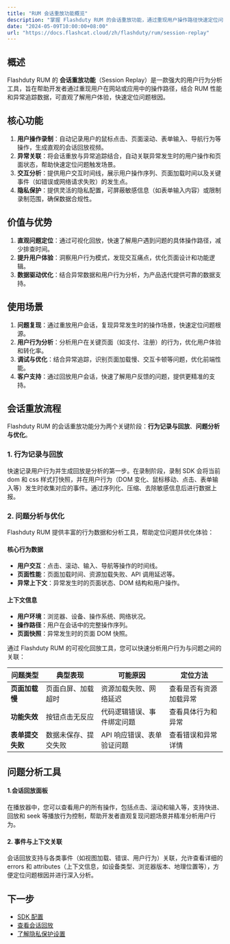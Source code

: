 ```yaml
---
title: "RUM 会话重放功能概览"
description: "掌握 Flashduty RUM 的会话重放功能，通过重现用户操作路径快速定位问题并优化用户体验。"
date: "2024-05-09T10:00:00+08:00"
url: "https://docs.flashcat.cloud/zh/flashduty/rum/session-replay"
---
```


## 概述

Flashduty RUM 的 **会话重放功能**（Session Replay）是一款强大的用户行为分析工具，旨在帮助开发者通过重现用户在网站或应用中的操作路径，结合 RUM 性能和异常追踪数据，可直观了解用户体验，快速定位问题根因。

## 核心功能

1. **用户操作录制**：自动记录用户的鼠标点击、页面滚动、表单输入、导航行为等操作，生成直观的会话回放视频。
2. **异常关联**：将会话重放与异常追踪结合，自动关联异常发生时的用户操作和页面状态，帮助快速定位问题触发场景。
3. **交互分析**：提供用户交互时间线，展示用户操作序列、页面加载时间以及关键事件（如错误或网络请求失败）的发生点。
4. **隐私保护**：提供灵活的隐私配置，可屏蔽敏感信息（如表单输入内容）或限制录制范围，确保数据合规性。

## 价值与优势

1. **直观问题定位**：通过可视化回放，快速了解用户遇到问题的具体操作路径，减少排查时间。
2. **提升用户体验**：洞察用户行为模式，发现交互痛点，优化页面设计和功能逻辑。
3. **数据驱动优化**：结合异常数据和用户行为分析，为产品迭代提供可靠的数据支持。

## 使用场景

1. **问题复现**：通过重放用户会话，复现异常发生时的操作场景，快速定位问题根源。
2. **用户行为分析**：分析用户在关键页面（如支付、注册）的行为，优化用户体验和转化率。
3. **调试与优化**：结合异常追踪，识别页面加载慢、交互卡顿等问题，优化前端性能。
4. **客户支持**：通过回放用户会话，快速了解用户反馈的问题，提供更精准的支持。

## 会话重放流程

Flashduty RUM 的会话重放功能分为两个关键阶段：**行为记录与回放**、**问题分析与优化**。

### 1. 行为记录与回放

快速记录用户行为并生成回放是分析的第一步。在录制阶段，录制 SDK 会将当前 dom 和 css 样式打快照，并在用户行为（DOM 变化、鼠标移动、点击、表单输入等）发生时收集对应的事件。通过序列化、压缩、去除敏感信息后进行数据上报。

### 2. 问题分析与优化

Flashduty RUM 提供丰富的行为数据和分析工具，帮助定位问题并优化体验：

#### 核心行为数据

- **用户交互**：点击、滚动、输入、导航等操作的时间线。
- **页面性能**：页面加载时间、资源加载失败、API 调用延迟等。
- **异常上下文**：异常发生时的页面状态、DOM 结构和用户操作。

#### 上下文信息

- **用户环境**：浏览器、设备、操作系统、网络状况。
- **操作路径**：用户在会话中的完整操作序列。
- **页面快照**：异常发生时的页面 DOM 快照。

通过 Flashduty RUM 的可视化回放工具，您可以快速分析用户行为与问题之间的关联：

| 问题类型         | 典型表现             | 可能原因                   | 定位方法               |
| ---------------- | -------------------- | -------------------------- | ---------------------- |
| **页面加载慢**   | 页面白屏、加载超时   | 资源加载失败、网络延迟     | 查看是否有资源加载异常 |
| **功能失效**     | 按钮点击无反应       | 代码逻辑错误、事件绑定问题 | 查看具体行为和异常     |
| **表单提交失败** | 数据未保存、提交失败 | API 响应错误、表单验证问题 | 查看错误和异常详情     |

## 问题分析工具

#### 1.会话回放面板

在播放器中，您可以查看用户的所有操作，包括点击、滚动和输入等，支持快进、回放和 seek 等播放行为控制，帮助开发者直观复现问题场景并精准分析用户行为。

#### 2. 事件与上下文关联

会话回放支持与各类事件（如视图加载、错误、用户行为）关联，允许查看详细的 errors 和 attributes（上下文信息，如设备类型、浏览器版本、地理位置等），方便定位问题根因并进行深入分析。

## 下一步

- [SDK 配置](https://docs.flashcat.cloud/zh/flashduty/rum/session-replay-config)
- [查看会话回放](https://docs.flashcat.cloud/zh/flashduty/rum/session-replay-explorer)
- [了解隐私保护设置](https://docs.flashcat.cloud/zh/flashduty/rum/privacy-settings)
